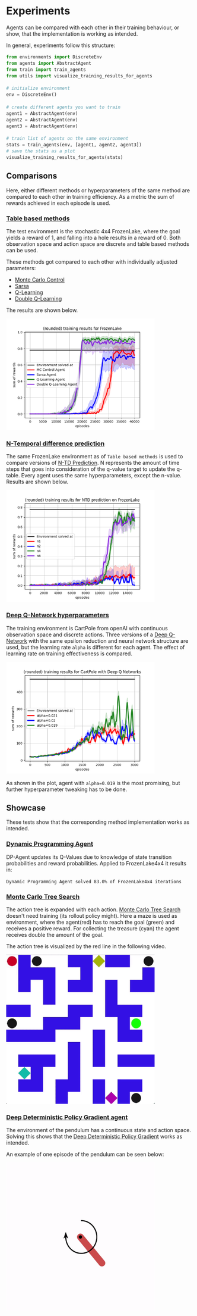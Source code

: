 # Experiments
<!-- TODO: 1. DQN schaffen 2. MCTS Baum 3. DDPG schaffen  -->

Agents can be compared with each other in their training behaviour, or show, that the implementation is working as
intended. 

In general, experiments follow this structure: 

```python
from environments import DiscreteEnv
from agents import AbstractAgent
from train import train_agents
from utils import visualize_training_results_for_agents

# initialize environment
env = DiscreteEnv()

# create different agents you want to train
agent1 = AbstractAgent(env)
agent2 = AbstractAgent(env)
agent3 = AbstractAgent(env)

# train list of agents on the same environment
stats = train_agents(env, [agent1, agent2, agent3])
# save the stats as a plot
visualize_training_results_for_agents(stats)
```

## Comparisons

Here, either different methods or hyperparameters of the same method are compared to each other in 
training efficiency. As a metric the sum of rewards achieved in each episode is used.   

### [Table based methods](/experiments/comparison_table_based_methods.py)
The test environment is the stochastic 4x4 FrozenLake, where the goal yields a reward of 1, and falling into a hole
results in a reward of 0. Both observation space and action space are discrete and table based methods can be used. 

These methods got compared to each other with individually adjusted parameters: 
- [Monte Carlo Control](/agents/mc_control_agent.py)
- [Sarsa](/agents/sarsa_agent.py)
- [Q-Learning](/agents/q_learning_agent.py)
- [Double Q-Learning](/agents/double_q_learning_agent.py)

The results are shown below. 

<img src="./plots/table_based_models_frozen_lake.png" width="400" />

### [N-Temporal difference prediction](/experiments/comparison_n_for_ntd_prediction.py)

The same FrozenLake environment as of `Table based methods` is used to compare versions of [N-TD Prediction](/agents/n_td_prediction_agent.py). 
N represents the amount of time steps that goes into consideration of the q-value target to update the q-table. 
Every agent uses the same hyperparameters, except the n-value. Results are shown below.   

<img src="./plots/comparison_n_step_td_prediction.png" width="400" />

### [Deep Q-Network hyperparameters](/experiments/comparison_dqn_hyperparameters.py)
The training environment is CartPole from openAI with continuous observation space and discrete actions. 
Three versions of a [Deep Q-Network](/agents/deep_q_network_agent.py) with the same epsilon reduction and neural network structure
are used, but the learning rate `alpha` is different for each agent. 
The effect of learning rate on training effectiveness is compared.   

<img src="./plots/comparison_dqn_cart_pole.png" width="400" />

As shown in the plot, agent with `alpha=0.019` is the most promising, but further hyperparameter tweaking has to be done.  


## Showcase
These tests show that the corresponding method implementation works as intended.

### [Dynamic Programming Agent](/experiments/showcase_dp.py)
DP-Agent updates its Q-Values due to knowledge of state transition probabilities
and reward probabilities. Applied to FrozenLake4x4 it results in: 

`Dynamic Programming Agent solved 83.0% of FrozenLake4x4 iterations`

### [Monte Carlo Tree Search](/experiments/showcase_mcts.py)
The action tree is expanded with each action. [Monte Carlo Tree Search](/agents/mc_tree_search_agent.py) doesn't need training (its rollout policy might). 
Here a maze is used as environment, where the agent(red) has to reach the goal (green) and receives a positive reward. 
For collecting the treasure (cyan) the agent receives double the amount of the goal. 

The action tree is visualized by the red line in the following video. 

<img src="./monitoring/mcts/openaigym.video.gif" width="400" />

### [Deep Deterministic Policy Gradient agent](/experiments/showcase_ddpg.py)
The environment of the pendulum has a continuous state and action space. Solving this shows that
the [Deep Deterministic Policy Gradient](/agents/deep_deterministic_policy_gradient_agent.py) works as intended. 

An example of one episode of the pendulum can be seen below:

<img src="./monitoring/ddpg/openaigym.video.gif" width="400" />

  
